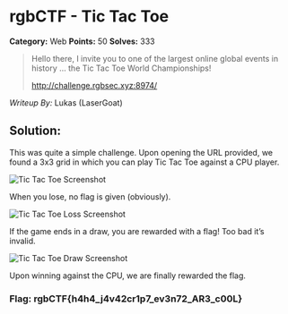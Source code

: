 # rgbCTF - Tic Tac Toe

**Category:** Web 
**Points:** 50
**Solves:** 333

> Hello there, I invite you to one of the largest online global events in history ... the Tic Tac Toe World Championships!
>
> http://challenge.rgbsec.xyz:8974/

*Writeup By:* Lukas (LaserGoat)

## Solution:

This was quite a simple challenge. Upon opening the URL provided, we found a 3x3 grid in which you can play Tic Tac Toe against a CPU player. 

![Tic Tac Toe Screenshot](https://raw.githubusercontent.com/swin-scsc/writeups/master/2020/rgbCTF/Web/images/tic_tac_toe-lasergoat-screenshot-1.png)

When you lose, no flag is given (obviously).

![Tic Tac Toe Loss Screenshot](https://raw.githubusercontent.com/swin-scsc/writeups/master/2020/rgbCTF/Web/images/tic_tac_toe-lasergoat-screenshot-2.png)

If the game ends in a draw, you are rewarded with a flag! Too bad it’s invalid.

![Tic Tac Toe Draw Screenshot](https://raw.githubusercontent.com/swin-scsc/writeups/master/2020/rgbCTF/Web/images/tic_tac_toe-lasergoat-screenshot-3.png)

Upon winning against the CPU, we are finally rewarded the flag.


### Flag: rgbCTF{h4h4_j4v42cr1p7_ev3n72_AR3_c00L}
